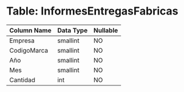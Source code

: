 # Table: InformesEntregasFabricas

| Column Name | Data Type | Nullable |
|-------------|-----------|----------|
| Empresa | smallint | NO |
| CodigoMarca | smallint | NO |
| Año | smallint | NO |
| Mes | smallint | NO |
| Cantidad | int | NO |
